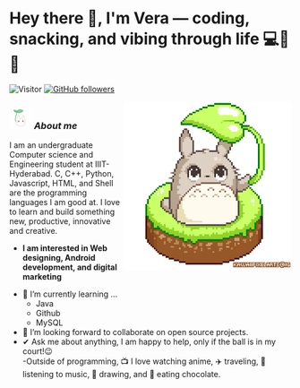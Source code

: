 # Hey there 👋, I'm Vera — coding, snacking, and vibing through life 💻🍫✨

![Visitor](https://visitor-badge.laobi.icu/badge?page_id=VeradelaCruz.VeradelaCruz)
[![GitHub followers](https://img.shields.io/github/followers/VeradelaCruz.svg?style=social&label=Follow)](https://github.com/VeradelaCruz?tab=followers)<br/>

<img align="right" width=300px alt="Unicorn" src="https://github.com/VeradelaCruz/VeradelaCruz/blob/main/Pixel%20Art%20GIFs%20-%20Find%20%26%20Share%20on%20GIPHY.gif" />

### <img src="https://github.com/VeradelaCruz/VeradelaCruz/blob/main/-%20Find%20%26%20Share%20on%20GIPHY.gif" width="40px">&nbsp;***About me***

I am an undergraduate Computer science and Engineering student at IIIT-Hyderabad. C, C++, Python, Javascript, HTML, and Shell are the programming languages I am good at. I love to learn and build something new, productive, innovative and creative.
* **I am interested in Web designing, Android development, and digital marketing**
- 🌱 I’m currently learning ...
  - Java
  - Github
  - MySQL
- 👯 I’m looking forward to collaborate on open source projects.
- ✔ Ask me about anything, I am happy to help, only if the ball is in my court!😉<br>
-Outside of programming, 📺 I love watching anime, ✈️ traveling, 🎵 listening to music, 🎨 drawing, and 🍫 eating chocolate.

